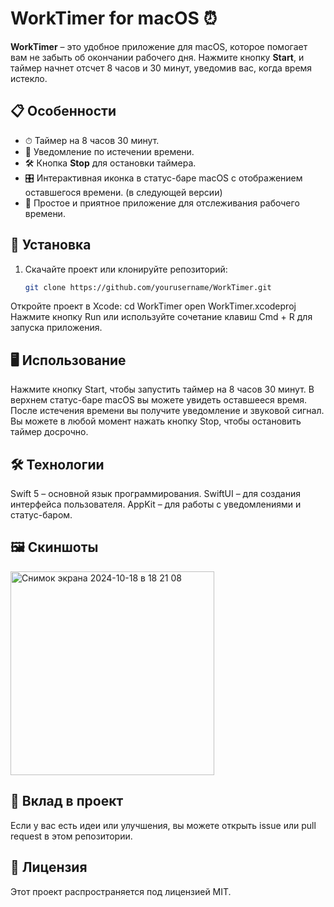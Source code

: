 # WorkTimer for macOS ⏰

**WorkTimer** – это удобное приложение для macOS, которое помогает вам не забыть об окончании рабочего дня. Нажмите кнопку **Start**, и таймер начнет отсчет 8 часов и 30 минут, уведомив вас, когда время истекло.

## 📋 Особенности

- ⏱ Таймер на 8 часов 30 минут.
- 🔔 Уведомление по истечении времени.
- 🛠 Кнопка **Stop** для остановки таймера.
- 🎛 Интерактивная иконка в статус-баре macOS с отображением оставшегося времени. (в следующей версии)
- 🌙 Простое и приятное приложение для отслеживания рабочего времени.

## 🚀 Установка

1. Скачайте проект или клонируйте репозиторий:
   ```bash
   git clone https://github.com/yourusername/WorkTimer.git
Откройте проект в Xcode:
cd WorkTimer
open WorkTimer.xcodeproj
Нажмите кнопку Run или используйте сочетание клавиш Cmd + R для запуска приложения.
## 🖥 Использование

Нажмите кнопку Start, чтобы запустить таймер на 8 часов 30 минут.
В верхнем статус-баре macOS вы можете увидеть оставшееся время.
После истечения времени вы получите уведомление и звуковой сигнал.
Вы можете в любой момент нажать кнопку Stop, чтобы остановить таймер досрочно.
## 🛠 Технологии

Swift 5 – основной язык программирования.
SwiftUI – для создания интерфейса пользователя.
AppKit – для работы с уведомлениями и статус-баром.
## 🖼️ Скиншоты
<img width="326" alt="Снимок экрана 2024-10-18 в 18 21 08" src="https://github.com/user-attachments/assets/302b1be9-1df8-4ac8-ad01-c62474d863d7">

## 🤝 Вклад в проект

Если у вас есть идеи или улучшения, вы можете открыть issue или pull request в этом репозитории.

## 📄 Лицензия

Этот проект распространяется под лицензией MIT.
